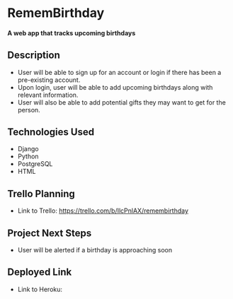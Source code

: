 # RememBirthday


#### A web app that tracks upcoming birthdays


## Description
* User will be able to sign up for an account or login if there has been a pre-existing account.
* Upon login, user will be able to add upcoming birthdays along with relevant information.
* User will also be able to add potential gifts they may want to get for the person.


## <a name="technologiesused"></a>Technologies Used
* Django
* Python
* PostgreSQL
* HTML


## Trello Planning
* Link to Trello: https://trello.com/b/IlcPnlAX/remembirthday


## Project Next Steps
* User will be alerted if a birthday is approaching soon


## Deployed Link
* Link to Heroku: 
